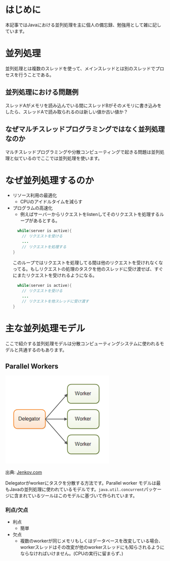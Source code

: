 # はじめに
本記事ではJavaにおける並列処理を主に個人の備忘録、勉強用として雑に記しています。

# 並列処理
並列処理とは複数のスレッドを使って、メインスレッドとは別のスレッドでプロセスを行うことである。

## 並列処理における問題例
スレッドAがメモリを読み込んでいる間にスレッドBがそのメモリに書き込みをしたら、スレッドAで読み取られるのは新しい値か古い値か？

## なぜマルチスレッドプログラミングではなく並列処理なのか
マルチスレッドプログラミングや分散コンピューティングで起きる問題は並列処理と似ているのでここでは並列処理を使います。

# なぜ並列処理するのか
- リソース利用の最適化
    - CPUのアイドルタイムを減らす
- プログラムの高速化
    - 例えばサーバーからリクエストをlistenしてそのリクエストを処理するループがあるとする。
    ```java
      while(server is active){
        // リクエストを受ける
        ...
        // リクエストを処理する
    }
    ```
    このループではリクエストを処理してる間は他のリクエストを受けれなくなってる。もしリクエストの処理のタスクを他のスレッドに受け渡せば、すぐにまたリクエストを受けれるようになる。
    ```java
      while(server is active){
        // リクエストを受ける
        ...
        // リクエストを他スレッドに受け渡す
    }
    ```

# 主な並列処理モデル
ここで紹介する並列処理モデルは分散コンピューティングシステムに使われるモデルと共通するのもあります。

## Parallel Workers
![](images/concurrency-models-1.png) 

出典: [Jenkov.com](http://tutorials.jenkov.com/java-concurrency/concurrency-models.html#concurrency-models-and-distributed-system-similarities)

Delegatorがworkerにタスクを分散する方法です。Parallel worker モデルは最もJavaの並列処理に使われているモデルです。`java.util.concurrent`パッケージに含まれているツールはこのモデルに基づいて作られています。

### 利点/欠点

- 利点
    - 簡単
- 欠点
    - 複数のworkerが同じメモリもしくはデータベースを改変している場合、workerスレッドはその改変が他のworkerスレッドにも知らされるようにならなければいけません。(CPUの実行に留まらず、)
